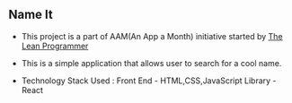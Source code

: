 ## Name It

-   This project is a part of AAM(An App a Month) initiative started by [The Lean Programmer](https://github.com/TheLeanProgrammer)

-   This is a simple application that allows user to search for a cool name.
-   Technology Stack Used :
    Front End - HTML,CSS,JavaScript
    Library - React
